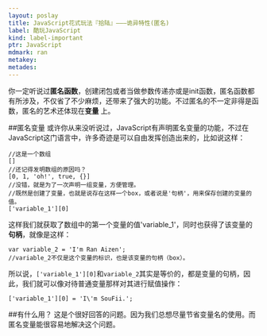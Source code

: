 ```yaml
---
layout: poslay
title: JavaScript花式玩法『拾陆』———诡异特性(匿名)
label: 酷玩JavaScript
kind: label-important
ptr: JavaScript
mdmark: ran
metakey: 
metades:
---
```


你一定听说过**匿名函数**，创建闭包或者当做参数传递亦或是init函数，匿名函数都有所涉及，不仅省了不少麻烦，还带来了强大的功能。不过匿名的不一定非得是函数，匿名的艺术还体现在**变量** 上。

##匿名变量
或许你从来没听说过，JavaScript有声明匿名变量的功能，不过在JavaScript这门语言中，许多奇迹是可以自由发挥创造出来的，比如说这样：

    //这是一个数组
    []
    //还记得发明数组的原因吗？
    [0, 1, 'oh!', true, {}]
    //没错，就是为了一次声明一组变量，方便管理。
    //既然是创建了变量，也就是说存在这样一个box，或者说是'句柄'，用来保存创建的变量的值。
    ['variable_1'][0]
    
这样我们就获取了数组中的第一个变量的值'variable_1'，同时也获得了该变量的**句柄**，就像是这样：

    var variable_2 = 'I'm Ran Aizen';
    //variable_2不仅是这个变量的标识，也是该变量的句柄（box）。
    
所以说，`['variable_1'][0]`和`variable_2`其实是等价的，都是变量的句柄，因此，我们就可以像对待普通变量那样对其进行赋值操作：

    ['variable_1'][0] = 'I\'m SouFii.';
    
##有什么用？
这是个很好回答的问题。因为我们总想尽量节省变量名的使用。而匿名变量能很容易地解决这个问题。
